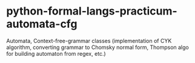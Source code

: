 # python-formal-langs-practicum-automata-cfg
Automata, Context-free-grammar classes (implementation of CYK algorithm, converting grammar to Chomsky normal form, Thompson algo for building automaton from regex, etc.)
